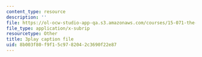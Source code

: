 ```yaml
---
content_type: resource
description: ''
file: https://ol-ocw-studio-app-qa.s3.amazonaws.com/courses/15-071-the-analytics-edge-spring-2017/8b003f80f9f15c9782042c3690f22e87_9i1sOSIccgw.vtt
file_type: application/x-subrip
resourcetype: Other
title: 3play caption file
uid: 8b003f80-f9f1-5c97-8204-2c3690f22e87
---
```

